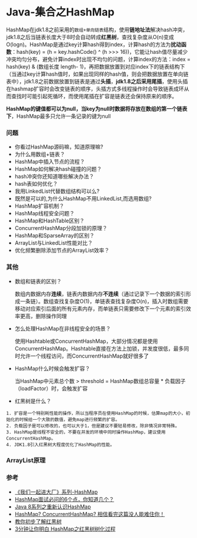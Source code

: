 # Java-集合之HashMap

HashMap在jdk1.8之前采用的`数组+单向链表`结构，使用**链地址法**解决hash冲突，jdk1.8之后当链表长度大于8时会自动转成**红黑树**，查找复杂度从O(n)变成O(logn)。HashMap是通过key计算hash得到index，计算hash的方法为**扰动函数**：hash(key) = (h = key.hashCode() ^ (h >>> 16))，它能让hash值尽量减少冲突均匀分布，避免计算index时出现不均匀的问题，计算index的方法：index = hash(key) & (数组长度 length- 1)，再把数据放置到对应index下的链表结构下（当通过key计算hash值时，如果出现同样的hash值，则会把数据放置在单向链表中），jdk1.8之前数据放置到链表是通过**头插**，**jdk1.8之后采用尾插**，使用头插在hashmap扩容时会改变链表的顺序，头插方式多线程操作时会导致链表成环从而查找时可能引起死循环，而使用尾插在扩容是链表还会保持原来的顺序。

**HashMap的键值都可以为null，当key为null时数据将存放在数组的第一个链表下**，HashMap最多只允许一条记录的键为null

### 问题
- 你看过HashMap源码嘛，知道原理嘛?
- 为什么用数组+链表？
- HashMap中插入节点的流程？
- HashMap如何解决hash碰撞的问题？
- hash冲突你还知道哪些解决办法？
- hash表如何优化？
- 我用LinkedList代替数组结构可以么?
- 既然是可以的,为什么HashMap不用LinkedList,而选用数组?
- HashMap扩容机制？
- HashMap线程安全问题？
- HashMap和HashTable区别？
- ConcurrentHashMap分段加锁的原理？
- HashMap和SparseArray的区别？
- ArrayList与LinkedList性能对比？
- 优化频繁删除添加节点的ArrayList效率？

### 其他

- 数组和链表的区别？

  数组内数据内存**连续**，链表内数据内存**不连续**（通过记录下一个数据的索引形成一条链）。数组查找复杂度O(1)，单链表查找复杂度O(n)，插入时数组需要移动对应索引后面的所有元素内存，而单链表只需要修改下一个元素的索引效率更高，删除操作同理
* 怎么处理HashMap在非线程安全的场景？

  使用Hashtable或ConcurrentHashMap，大部分情况都是使用ConcurrentHashMap。Hashtable直接在方法上加锁，并发度很低，最多同时允许一个线程访问，而ConcurrentHashMap就好很多了

* HashMap什么时候会触发扩容？

  当HashMap中元素总个数 > threshold = HashMap数组总容量 * 负载因子（loadFactor）时，会触发扩容
  
* 红黑树是什么？

  

```
1. 扩容是一个特别耗性能的操作，所以当程序员在使用HashMap的时候，估算map的大小，初始化的时候给一个大致的数值，避免map进行频繁的扩容。
2. 负载因子是可以修改的，也可以大于1，但是建议不要轻易修改，除非情况非常特殊。
3. HashMap是线程不安全的，不要在并发的环境中同时操作HashMap，建议使用ConcurrentHashMap。
4. JDK1.8引入红黑树大程度优化了HashMap的性能。
```

### ArrayList原理



### 参考
* [《我们一起进大厂》系列-HashMap](https://juejin.cn/post/6844904017269637128)
* [HashMap面试必问的6个点，你知道几个？](https://juejin.cn/post/6844903921190699022)
* [Java 8系列之重新认识HashMap](https://tech.meituan.com/2016/06/24/java-hashmap.html)
* [HashMap? ConcurrentHashMap? 相信看完这篇没人能难住你！](https://crossoverjie.top/2018/07/23/java-senior/ConcurrentHashMap/)
* [教你初步了解红黑树](https://blog.csdn.net/v_july_v/article/details/6105630)
* [3分钟让你明白 HashMap之红黑树树化过程](https://juejin.cn/post/6844903960889786375)